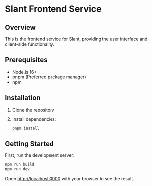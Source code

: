 # Slant Frontend Service

## Overview
This is the frontend service for Slant, providing the user interface and client-side functionality.

## Prerequisites
- Node.js 16+
- pnpm (Preferred package manager)
- npm

## Installation
1. Clone the repository

2. Install dependencies:
   ```bash
   pnpm install
   ```

## Getting Started

First, run the development server:

```bash
npm run build
npm run dev
```

Open [http://localhost:3000](http://localhost:3000) with your browser to see the result.

